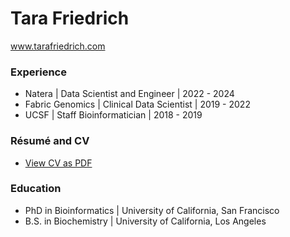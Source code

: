  
<!--
**staracode/staracode** is a ✨ _special_ ✨ repository because its `README.md` (this file) appears on your GitHub profile.

Here are some ideas to get you started:

- 🔭 I’m currently working on ...
- 🌱 I’m currently learning ...
- 👯 I’m looking to collaborate on ...
- 🤔 I’m looking for help with ...
- 💬 Ask me about ...
- 📫 How to reach me: ...
- 😄 Pronouns: ...
- ⚡ Fun fact: ...
-->
# Tara Friedrich 
www.tarafriedrich.com

### Experience

- Natera \| Data Scientist and Engineer \| 2022 - 2024
- Fabric Genomics \| Clinical Data Scientist \| 2019 - 2022
- UCSF \| Staff Bioinformatician \| 2018 - 2019

### Résumé and CV

- [View CV as PDF](https://github.com/staracode/staracode.github.io/blob/main/assets/cv.pdf)

### Education

- PhD in Bioinformatics \| University of California, San Francisco
- B.S. in Biochemistry \| University of California, Los Angeles



